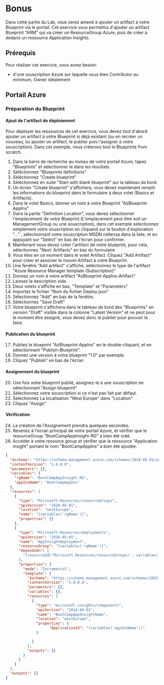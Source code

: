 # Bonus

Dans cette partie du Lab, vous serez amené à ajouter un artifact à votre Blueprint via le portail. Cet exercice vous permettra d'ajouter un artifact Blueprint "ARM" qui va créer un ResourceGroup Azure, puis de créer à dedans un ressource Application Insights.

## Prérequis

Pour réaliser cet exercice, vous aurez besoin:
- d'une souscription Azure sur laquelle vous êtes Contributor au minimum, Owner idéalement

## Portail Azure

### Préparation du Blueprint

#### Ajout de l'artifact de déploiement

Pour déployer les ressources de cet exercice, vous devez tout d'abord ajouter un artifact à votre Blueprint si déjà existant (ou en recréer un nouveau, lui ajouter un artifact, le publier puis l'assigner à votre souscription). Dans cet exemple, nous créerons tout le Blueprints from scratch. 

1. Dans la barre de recherche au niveau de votre portail Azure, tapez "Blueprints" et sélectionner le dans les résultats.
2. Séléctionnez "Blueprints definitions"
3. Séléctionnez "Create blueprint"
4. Séléctionnez en suite "Start with blank blueprint" sur la tableau de bord.
5. Un écran "Create blueprint" s'affichera, vous devez maintenant remplir les informations du blueprint dans le formulaire à deux volet (Basics et Artifacts).
6. Dans le volet Basics, donner un nom à votre Blueprint "AzBlueprint-AppIns"
7. Dans la partie "Definition Location", vous devez sélectionner l'emplacement de votre Blueprint.(L'emplacement peut être soit un ManagementGroup ou une souscription), dans cet exemple selectionnez simplement votre souscription en cliquand sur le bouton d'exploration "..." , sélectionnant votre souscription MSDN cellenza dans la liste, et en appuyant sur "Select" en bas de l'écran pour confirmer.
8. Maintenant vous devez créer l'artifact de votre blueprint, pour cela, sélectionnez "Next: Artifacts" en bas du formulaire
9. Vous êtes en ce moment dans le volet Artifact. Cliquez "Add Artifact" pour créer et associer le nouvel Artifact à votre Blueprint.
10. Une fenêtre "Add artifact" s'affiche, séléctionnez le type de l'artifact "Azure Resource Manager template (Subscription)"
11. Donnez un nom à votre artifact "AzBlueprint-AppIns-Artifact"
11. Laissez la description vide.
12. Deux volets s'affiche en bas, "Template" et "Parameters"
13. Importez le fichier "Nom du fichier Deploy.json"
14. Sélectionnez "Add" en bas de la fenêtre.
15. Sélectionnez "Save Draft"
16. Votre blueprint s'affichera dans le tableau de bord des "Blueprints" en version "Draft" visible dans la colonne "Latest Version" et ne peut pour le moment être assigné, vous devez donc le publier pour pouvoir le faire.

#### Publication du blueprint

17. Publiez le blueprint "AzBlueprint-AppIns" en le double-cliquant, et en sélectionnant "Publish-Blueprint".
18. Donnez une version à votre blueprint "1.0" par exemple.
19. Cliquez "Publish" en bas de l'écran

#### Assignement du blueprint

20. Une fois votre blueprint publié, assignez-le à une souscription en sélectionnant "Assign blueprint"
21. Sélectionnez votre souscription si ce n'est pas fait par défaut.
22. Selectionnez La localisation "West Europe" dans "Location"
23. Cliquez "Assign"

#### Vérification 

24. La création de l'Assignement prendra quelques secondes.
25. Revenez à l'ecran principal de votre portail Azure, et vérifier que le resourceGroup "BootCampAppInsight-RG" a bien été créé. 
26. Accéder à votre resource group et vérifier que la ressource "Application insight" portant le nom "BootCampAppIns" a bien été ajoutée.



```json
{
  "$schema": "https://schema.management.azure.com/schemas/2018-05-01/subscriptionDeploymentTemplate.json#",
  "contentVersion": "1.0.0.0",
  "parameters": {},
  "variables": {
    "rgName": "BootCampAppInsight-RG",
	"appInsName": "BootCampAppIns"
  },
  "resources": [
    {
      "type": "Microsoft.Resources/resourceGroups",
      "apiVersion": "2018-05-01",
      "location": "westEurope",
      "name": "[variables('rgName')]",
      "properties": {}
    },
    {
      "type": "Microsoft.Resources/deployments",
      "apiVersion": "2018-05-01",
      "name": "AppInsightDeployment",
      "resourceGroup": "[variables('rgName')]",
      "dependsOn": [
        "[resourceId('Microsoft.Resources/resourceGroups/', variables('rgName'))]"
      ],
      "properties": {
        "mode": "Incremental",
        "template": {
          "$schema": "https://schema.management.azure.com/schemas/2015-01-01/deploymentTemplate.json#",
          "contentVersion": "1.0.0.0",
          "parameters": {},
          "variables": {},
          "resources": [
            {
              "type": "microsoft.insights/components",
			  "apiVersion": "2014-04-01",
              "name": "BootCampAppInsightName",
              "location": "westEurope",
			  "properties": {
					"ApplicationId": "[variables('appInsName')]"
			  }

            }
          ],
          "outputs": {}
        }
      }
    }
  ],
  "outputs": {}
}
```


